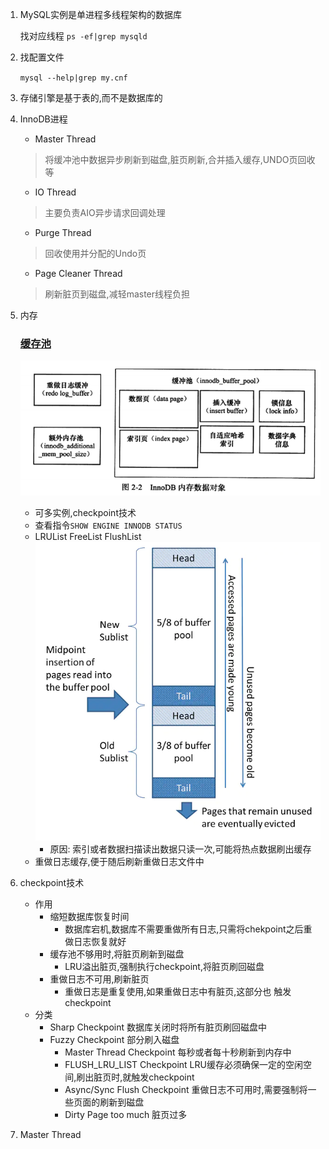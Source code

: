 1. MySQL实例是单进程多线程架构的数据库

   找对应线程 `ps -ef|grep mysqld`

2. 找配置文件

   `mysql --help|grep my.cnf`

3. 存储引擎是基于表的,而不是数据库的
4. InnoDB进程
   * Master Thread
   > 将缓冲池中数据异步刷新到磁盘,脏页刷新,合并插入缓存,UNDO页回收等
   * IO Thread
   > 主要负责AIO异步请求回调处理
   * Purge Thread
   > 回收使用并分配的Undo页
   * Page Cleaner Thread
   > 刷新脏页到磁盘,减轻master线程负担
5. 内存
    ### [缓存池](https://juejin.im/post/5e240847f265da3e1824c579)
  
     ![缓存池数据](https://raw.githubusercontent.com/xuke123/tuChuang/master/20200704231508.png)
   * 可多实例,checkpoint技术
   * 查看指令`SHOW ENGINE INNODB STATUS`
   * LRUList FreeList FlushList
     ![LRU算法](https://raw.githubusercontent.com/xuke123/tuChuang/master/20200704232734.png)
     - 原因: 索引或者数据扫描读出数据只读一次,可能将热点数据刷出缓存
   * 重做日志缓存,便于随后刷新重做日志文件中
6. checkpoint技术
   * 作用
     * 缩短数据库恢复时间
        - 数据库宕机,数据库不需要重做所有日志,只需将chekpoint之后重做日志恢复就好
     * 缓存池不够用时,将脏页刷新到磁盘
       - LRU溢出脏页,强制执行checkpoint,将脏页刷回磁盘
     * 重做日志不可用,刷新脏页
       - 重做日志是重复使用,如果重做日志中有脏页,这部分也
  触发checkpoint
    * 分类
        - Sharp Checkpoint 数据库关闭时将所有脏页刷回磁盘中
        - Fuzzy Checkpoint 部分刷入磁盘
          + Master Thread Checkpoint 每秒或者每十秒刷新到内存中
          + FLUSH_LRU_LIST Checkpoint LRU缓存必须确保一定的空闲空间,刷出脏页时,就触发checkpoint
          + Async/Sync Flush Checkpoint 重做日志不可用时,需要强制将一些页面的刷新到磁盘
          + Dirty Page too much 脏页过多
7. Master Thread
    
     
